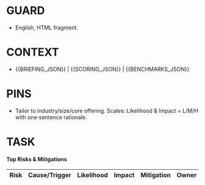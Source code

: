 # GUARD
- English, HTML fragment.

# CONTEXT
- {{BRIEFING_JSON}} | {{SCORING_JSON}} | {{BENCHMARKS_JSON}}

# PINS
- Tailor to industry/size/core offering. Scales: Likelihood & Impact = L/M/H with one‑sentence rationale.

# TASK
<h4>Top Risks & Mitigations</h4>
<table>
  <thead>
    <tr><th>Risk</th><th>Cause/Trigger</th><th>Likelihood</th><th>Impact</th><th>Mitigation</th><th>Owner</th></tr>
  </thead>
  <tbody></tbody>
</table>
